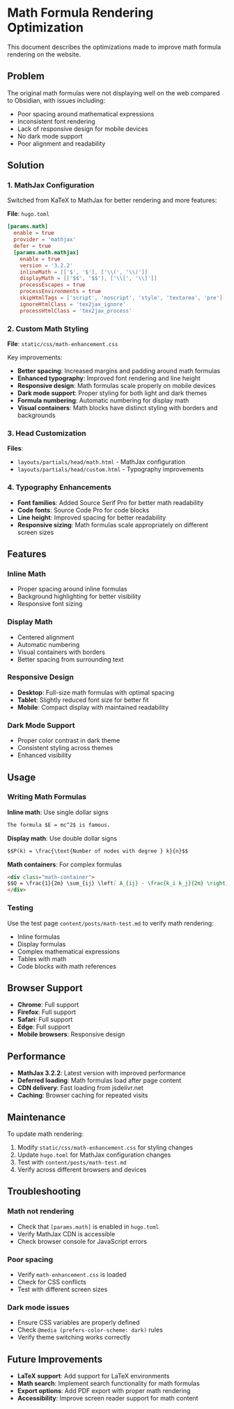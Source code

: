 # Math Formula Rendering Optimization

This document describes the optimizations made to improve math formula rendering on the website.

## Problem

The original math formulas were not displaying well on the web compared to Obsidian, with issues including:
- Poor spacing around mathematical expressions
- Inconsistent font rendering
- Lack of responsive design for mobile devices
- No dark mode support
- Poor alignment and readability

## Solution

### 1. MathJax Configuration

Switched from KaTeX to MathJax for better rendering and more features:

**File**: `hugo.toml`
```toml
[params.math]
  enable = true
  provider = 'mathjax'
  defer = true
  [params.math.mathjax]
    enable = true
    version = '3.2.2'
    inlineMath = [['$', '$'], ['\\(', '\\)']]
    displayMath = [['$$', '$$'], ['\\[', '\\]']]
    processEscapes = true
    processEnvironments = true
    skipHtmlTags = ['script', 'noscript', 'style', 'textarea', 'pre']
    ignoreHtmlClass = 'tex2jax_ignore'
    processHtmlClass = 'tex2jax_process'
```

### 2. Custom Math Styling

**File**: `static/css/math-enhancement.css`

Key improvements:
- **Better spacing**: Increased margins and padding around math formulas
- **Enhanced typography**: Improved font rendering and line height
- **Responsive design**: Math formulas scale properly on mobile devices
- **Dark mode support**: Proper styling for both light and dark themes
- **Formula numbering**: Automatic numbering for display math
- **Visual containers**: Math blocks have distinct styling with borders and backgrounds

### 3. Head Customization

**Files**: 
- `layouts/partials/head/math.html` - MathJax configuration
- `layouts/partials/head/custom.html` - Typography improvements

### 4. Typography Enhancements

- **Font families**: Added Source Serif Pro for better math readability
- **Code fonts**: Source Code Pro for code blocks
- **Line height**: Improved spacing for better readability
- **Responsive sizing**: Math formulas scale appropriately on different screen sizes

## Features

### Inline Math
- Proper spacing around inline formulas
- Background highlighting for better visibility
- Responsive font sizing

### Display Math
- Centered alignment
- Automatic numbering
- Visual containers with borders
- Better spacing from surrounding text

### Responsive Design
- **Desktop**: Full-size math formulas with optimal spacing
- **Tablet**: Slightly reduced font size for better fit
- **Mobile**: Compact display with maintained readability

### Dark Mode Support
- Proper color contrast in dark theme
- Consistent styling across themes
- Enhanced visibility

## Usage

### Writing Math Formulas

**Inline math**: Use single dollar signs
```markdown
The formula $E = mc^2$ is famous.
```

**Display math**: Use double dollar signs
```markdown
$$P(k) = \frac{\text{Number of nodes with degree } k}{n}$$
```

**Math containers**: For complex formulas
```markdown
<div class="math-container">
$$Q = \frac{1}{2m} \sum_{ij} \left[ A_{ij} - \frac{k_i k_j}{2m} \right] \delta(c_i, c_j)$$
</div>
```

### Testing

Use the test page `content/posts/math-test.md` to verify math rendering:
- Inline formulas
- Display formulas
- Complex mathematical expressions
- Tables with math
- Code blocks with math references

## Browser Support

- **Chrome**: Full support
- **Firefox**: Full support
- **Safari**: Full support
- **Edge**: Full support
- **Mobile browsers**: Responsive design

## Performance

- **MathJax 3.2.2**: Latest version with improved performance
- **Deferred loading**: Math formulas load after page content
- **CDN delivery**: Fast loading from jsdelivr.net
- **Caching**: Browser caching for repeated visits

## Maintenance

To update math rendering:
1. Modify `static/css/math-enhancement.css` for styling changes
2. Update `hugo.toml` for MathJax configuration changes
3. Test with `content/posts/math-test.md`
4. Verify across different browsers and devices

## Troubleshooting

### Math not rendering
- Check that `[params.math]` is enabled in `hugo.toml`
- Verify MathJax CDN is accessible
- Check browser console for JavaScript errors

### Poor spacing
- Verify `math-enhancement.css` is loaded
- Check for CSS conflicts
- Test with different screen sizes

### Dark mode issues
- Ensure CSS variables are properly defined
- Check `@media (prefers-color-scheme: dark)` rules
- Verify theme switching works correctly

## Future Improvements

- **LaTeX support**: Add support for LaTeX environments
- **Math search**: Implement search functionality for math formulas
- **Export options**: Add PDF export with proper math rendering
- **Accessibility**: Improve screen reader support for math content
